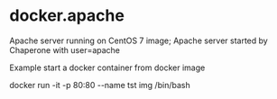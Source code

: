 # docker.apache
Apache server running on CentOS 7 image;
Apache server started by Chaperone with user=apache

Example start a docker container from docker image
 
 
docker run -it -p 80:80 --name tst img /bin/bash

